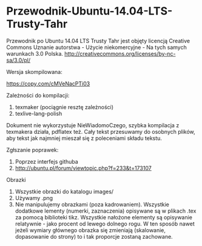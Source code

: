 Przewodnik-Ubuntu-14.04-LTS-Trusty-Tahr
=======================================

Przewodnik po Ubuntu 14.04 LTS Trusty Tahr jest objęty licencją Creative Commons Uznanie autorstwa - Użycie niekomercyjne - Na tych samych warunkach 3.0 Polska.
http://creativecommons.org/licenses/by-nc-sa/3.0/pl/

Wersja skompilowana:

https://copy.com/cMVeNacPTi03

Zależności do kompilacji:

1. texmaker (pociągnie resztę zależności)
2. texlive-lang-polish

Dokument nie wykorzystuje NieWiadomoCzego, szybka kompilacja z texmakera działa, pdflatex też.
Cały tekst przesuwamy do osobnych plików, aby tekst jak najmniej mieszał się z poleceniami składu tekstu.

Zgłszanie poprawek:

1. Poprzez interfejs githuba
2. http://ubuntu.pl/forum/viewtopic.php?f=233&t=173107

Obrazki
1. Wszystkie obrazki do katalogu images/
2. Używamy .png
3. Nie manipulujemy obrazkami (poza kadrowaniem). Wszystkie dodatkowe lementy (numerki, zaznaczenia) opisywane są w plikach .tex za pomocą biblioteki tikz. Wszystkie nałożone elementy są opisywanie relatywnie - jako procent od lewego dolnego rogu. W ten sposób nawet jeżeli wymiary głównego obrazka się zmieniają (skalowanie, dopasowanie do strony) to i tak proporcje zostaną zachowane.

